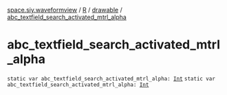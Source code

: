 [space.siy.waveformview](../../index.md) / [R](../index.md) / [drawable](index.md) / [abc_textfield_search_activated_mtrl_alpha](./abc_textfield_search_activated_mtrl_alpha.md)

# abc_textfield_search_activated_mtrl_alpha

`static var abc_textfield_search_activated_mtrl_alpha: `[`Int`](https://kotlinlang.org/api/latest/jvm/stdlib/kotlin/-int/index.html)
`static var abc_textfield_search_activated_mtrl_alpha: `[`Int`](https://kotlinlang.org/api/latest/jvm/stdlib/kotlin/-int/index.html)